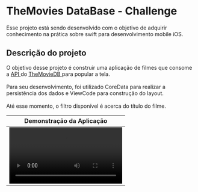 # TheMovies DataBase - Challenge 

Esse projeto está sendo desenvolvido com o objetivo de adquirir conhecimento na prática sobre swift para desenvolvimento mobile iOS.

## Descrição do projeto

O objetivo desse projeto é construir uma aplicação de filmes que consome a <a href="https://developers.themoviedb.org/3/getting-started/introduction"> API </a> do <a href="https://www.themoviedb.org/?language=en"> TheMovieDB </a> para popular a tela. <br> <br>
Para seu desenvolvimento, foi utilizado CoreData para realizar a persistência dos dados e ViewCode para construção do layout. <br> <br>
Até esse momento, o filtro disponível é acerca do título do filme.

| Demonstração da Aplicação |
| --- |
| <video src="https://user-images.githubusercontent.com/101536863/186193159-4414d7fe-7534-41b5-bdd0-9b2646050fd9.mp4"> | 

